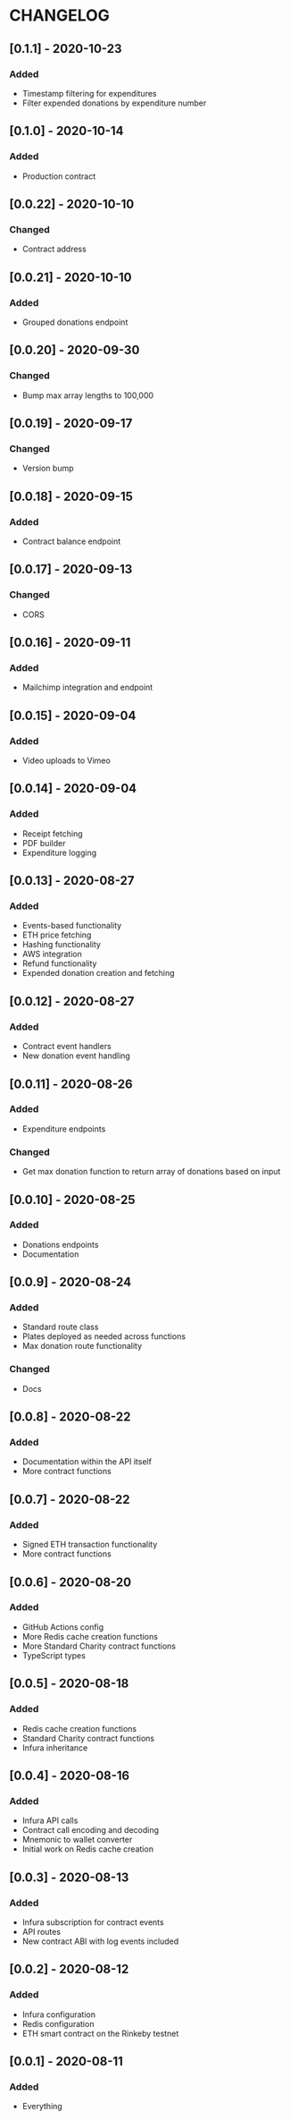 # CHANGELOG

## [0.1.1] - 2020-10-23

### Added

- Timestamp filtering for expenditures
- Filter expended donations by expenditure number

## [0.1.0] - 2020-10-14

### Added

- Production contract

## [0.0.22] - 2020-10-10

### Changed

- Contract address

## [0.0.21] - 2020-10-10

### Added

- Grouped donations endpoint

## [0.0.20] - 2020-09-30

### Changed

- Bump max array lengths to 100,000

## [0.0.19] - 2020-09-17

### Changed

- Version bump

## [0.0.18] - 2020-09-15

### Added

- Contract balance endpoint

## [0.0.17] - 2020-09-13

### Changed

- CORS

## [0.0.16] - 2020-09-11

### Added

- Mailchimp integration and endpoint

## [0.0.15] - 2020-09-04

### Added

- Video uploads to Vimeo

## [0.0.14] - 2020-09-04

### Added

- Receipt fetching
- PDF builder
- Expenditure logging

## [0.0.13] - 2020-08-27

### Added

- Events-based functionality
- ETH price fetching
- Hashing functionality
- AWS integration
- Refund functionality
- Expended donation creation and fetching

## [0.0.12] - 2020-08-27

### Added

- Contract event handlers
- New donation event handling

## [0.0.11] - 2020-08-26

### Added

- Expenditure endpoints

### Changed

- Get max donation function to return array of donations based on input

## [0.0.10] - 2020-08-25

### Added

- Donations endpoints
- Documentation

## [0.0.9] - 2020-08-24

### Added

- Standard route class
- Plates deployed as needed across functions
- Max donation route functionality

### Changed

- Docs

## [0.0.8] - 2020-08-22

### Added

- Documentation within the API itself
- More contract functions

## [0.0.7] - 2020-08-22

### Added

- Signed ETH transaction functionality
- More contract functions

## [0.0.6] - 2020-08-20

### Added

- GitHub Actions config
- More Redis cache creation functions
- More Standard Charity contract functions
- TypeScript types

## [0.0.5] - 2020-08-18

### Added

- Redis cache creation functions
- Standard Charity contract functions
- Infura inheritance

## [0.0.4] - 2020-08-16

### Added

- Infura API calls
- Contract call encoding and decoding
- Mnemonic to wallet converter
- Initial work on Redis cache creation

## [0.0.3] - 2020-08-13

### Added

- Infura subscription for contract events
- API routes
- New contract ABI with log events included

## [0.0.2] - 2020-08-12

### Added

- Infura configuration
- Redis configuration
- ETH smart contract on the Rinkeby testnet

## [0.0.1] - 2020-08-11

### Added

- Everything
